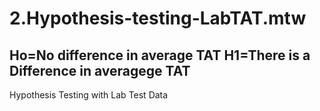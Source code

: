 # 2.Hypothesis-testing-LabTAT.mtw
## Ho=No difference in average TAT H1=There is a Difference in averagege TAT
Hypothesis Testing with Lab Test Data
